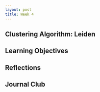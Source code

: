 ```yaml
---
layout: post
title: Week 4
---
```


## Clustering Algorithm: Leiden


## Learning Objectives


## Reflections


## Journal Club



